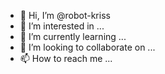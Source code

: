 - 👋 Hi, I’m @robot-kriss
- 👀 I’m interested in ...
- 🌱 I’m currently learning ...
- 💞️ I’m looking to collaborate on ...
- 📫 How to reach me ...

<!---
robot-kriss/robot-kriss is a ✨ special ✨ repository because its `README.md` (this file) appears on your GitHub profile.
You can click the Preview link to take a look at your changes.
--->
